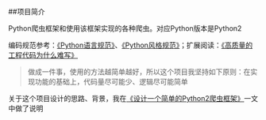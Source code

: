 ##项目简介

Python爬虫框架和使用该框架实现的各种爬虫。对应Python版本是Python2

编码规范参考：[《Python语言规范》](http://zh-google-styleguide.readthedocs.io/en/latest/google-python-styleguide/python_language_rules/)、[《Python风格规范》](http://zh-google-styleguide.readthedocs.io/en/latest/google-python-styleguide/python_style_rules/)；扩展阅读：[《高质量的工程代码为什么难写》](http://hellojava.info/?p=508)

>做成一件事，使用的方法越简单越好，所以这个项目我坚持如下原则：在实现功能的基础上，代码量尽可能少、逻辑尽可能简单

关于这个项目设计的思路、背景，我在[《设计一个简单的Python2爬虫框架》](http://www.xumenger.com/02-crawler-design-20170216/)一文中做了说明
